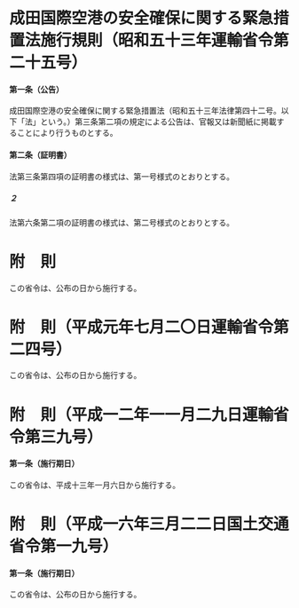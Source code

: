 # 成田国際空港の安全確保に関する緊急措置法施行規則（昭和五十三年運輸省令第二十五号）
#### 第一条（公告）
成田国際空港の安全確保に関する緊急措置法（昭和五十三年法律第四十二号。以下「法」という。）第三条第二項の規定による公告は、官報又は新聞紙に掲載することにより行うものとする。
#### 第二条（証明書）
法第三条第四項の証明書の様式は、第一号様式のとおりとする。
##### ２
法第六条第二項の証明書の様式は、第二号様式のとおりとする。
# 附　則
この省令は、公布の日から施行する。
# 附　則（平成元年七月二〇日運輸省令第二四号）
この省令は、公布の日から施行する。
# 附　則（平成一二年一一月二九日運輸省令第三九号）
#### 第一条（施行期日）
この省令は、平成十三年一月六日から施行する。
# 附　則（平成一六年三月二二日国土交通省令第一九号）
#### 第一条（施行期日）
この省令は、公布の日から施行する。

